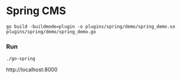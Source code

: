 # Spring CMS

```shell
go build -buildmode=plugin -o plugins/spring/demo/spring_demo.so plugins/spring/demo/spring_demo.go
```

### Run
```shell
./go-spring
```

http://localhost:8000